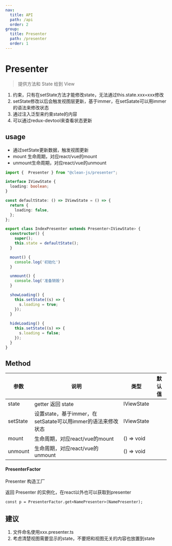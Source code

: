 ```yaml
---
nav:
  title: API
  path: /api
  order: 2
group:
  title: Presenter
  path: /presenter
  order: 1
---
```


# Presenter

> 提供方法和 State 给到 View

1. 约束，只有在setState方法才能修改state，无法通过this.state.xxx=xxx修改
2. setState修改以后会触发视图层更新，基于immer，在setSatate可以用immer的语法来修改状态
3. 通过注入泛型来约束state的内容
4. 可以通过redux-devtool来查看状态更新
  



## usage
- 通过setState更新数据，触发视图更新
- mount 生命周期，对应react/vue的mount
- unmount生命周期，对应react/vue的unmount
```typescript | pure
import {  Presenter } from "@clean-js/presenter";

interface IViewState {
  loading: boolean;
}

const defaultState: () => IViewState = () => {
  return {
    loading: false,
  };
};

export class IndexPresenter extends Presenter<IViewState> {
  constructor() {
    super();
    this.state = defaultState();
  }

  mount() {
    console.log('初始化')
  }

  unmount() {
    console.log('准备销毁')
  }

  showLoading() {
    this.setState((s) => {
      s.loading = true;
    });
  }
  
  hideLoading() {
    this.setState((s) => {
      s.loading = false;
    });
  }
}

```



## Method

| 参数     | 说明                                                         | 类型       | 默认值 |
| -------- | ------------------------------------------------------------ | ---------- | ------ |
| state    | getter 返回 state                                            | IViewState |        |
| setState | 设置state，基于immer，在setSatate可以用immer的语法来修改状态 | IViewState |        |
| mount    | 生命周期，对应react/vue的mount                               | () => void |        |
| unmount  | 生命周期，对应react/vue的unmount                             | () => void |        |

#### PresenterFactor

Presenter 构造工厂

返回 Presenter 的实例化，在react以外也可以获取到presenter

```
const p = PresenterFactor.get<NamePresenter>(NamePresenter);
```


## 建议
1. 文件命名使用xxx.presenter.ts
2. 考虑清楚视图需要显示的state，不要把和视图无关的内容也放置到state
